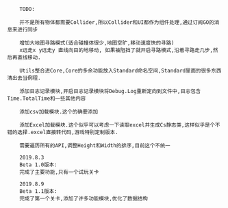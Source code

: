 ﻿		TODO:

		并不是所有物体都需要Collider,所以Collider和UI都作为组件处理,通过订阅GO的消息来进行同步

		增加大地图寻路模式(适合碰撞体很少,地图空旷,移动速度快的寻路)
		x远走x y远走y 直线向目的地移动, 如果被阻挡了就开启寻路模式,沿着寻路走几步,然后再直线移动.

		Utils整合进Core,Core的多余功能放入Standard命名空间,Standard里面的很多东西清出去当例程.

		添加日志记录模块,开启日志记录模块将Debug.Log重新定向到文件中,日志包含Time.TotalTime和一些其他内容

		添加csv加载模块.这个的确要添加

		添加Excel加载模块.这个似乎可以考虑一下读取excel并生成Cs静态类,这样似乎是个不错的选择.excel直接转代码,游戏特别定制版本.

		需要遍历所有的API,调整Height和Width的排序,目前这个不统一

		2019.8.3
		Beta 1.0版本:
		完成了主要功能,只有一个试玩关卡

		2019.8.9
		Beta 1.1版本:
		完成了第一个关卡,添加了许多功能模块,优化了数据结构



